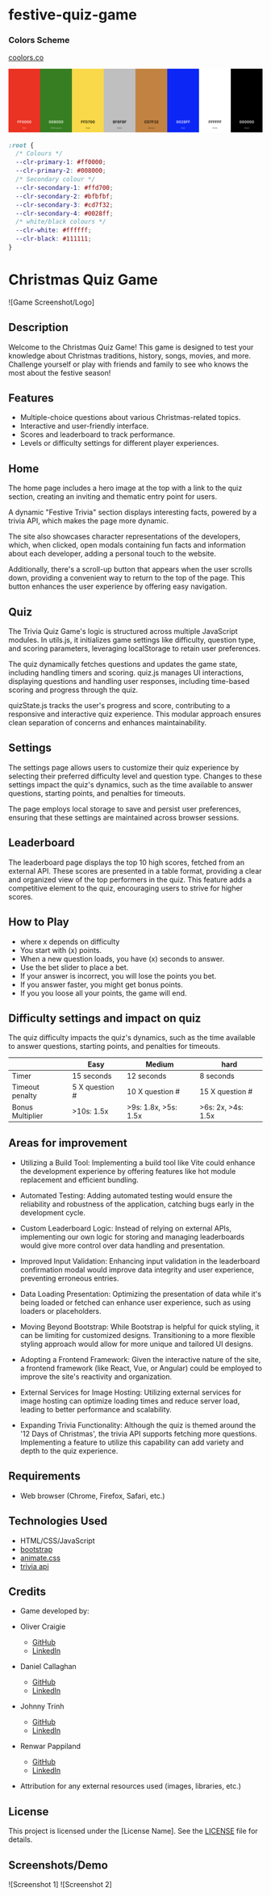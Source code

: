 # festive-quiz-game

### Colors Scheme

[coolors.co](https://coolors.co/0d6efd-000000-212529-6c757d-ffffff)

![screenshot](documentation/readme/coolors.png)

```css
:root {
  /* Colours */
  --clr-primary-1: #ff0000;
  --clr-primary-2: #008000;
  /* Secondary colour */
  --clr-secondary-1: #ffd700;
  --clr-secondary-2: #bfbfbf;
  --clr-secondary-3: #cd7f32;
  --clr-secondary-4: #0028ff;
  /* white/black colours */
  --clr-white: #ffffff;
  --clr-black: #111111;
}
```

# Christmas Quiz Game

![Game Screenshot/Logo]

## Description

Welcome to the Christmas Quiz Game! This game is designed to test your knowledge about Christmas traditions, history, songs, movies, and more. Challenge yourself or play with friends and family to see who knows the most about the festive season!

## Features

- Multiple-choice questions about various Christmas-related topics.
- Interactive and user-friendly interface.
- Scores and leaderboard to track performance.
- Levels or difficulty settings for different player experiences.

## Home
The home page includes a hero image at the top with a link to the quiz section, creating an inviting and thematic entry point for users. 

A dynamic "Festive Trivia" section displays interesting facts, powered by a trivia API, which makes the page more dynamic. 

The site also showcases character representations of the developers, which, when clicked, open modals containing fun facts and information about each developer, adding a personal touch to the website. 

Additionally, there's a scroll-up button that appears when the user scrolls down, providing a convenient way to return to the top of the page. This button enhances the user experience by offering easy navigation.

## Quiz

The Trivia Quiz Game's logic is structured across multiple JavaScript modules. In utils.js, it initializes game settings like difficulty, question type, and scoring parameters, leveraging localStorage to retain user preferences.

The quiz dynamically fetches questions and updates the game state, including handling timers and scoring. quiz.js manages UI interactions, displaying questions and handling user responses, including time-based scoring and progress through the quiz.

quizState.js tracks the user's progress and score, contributing to a responsive and interactive quiz experience. This modular approach ensures clean separation of concerns and enhances maintainability.

## Settings
The settings page allows users to customize their quiz experience by selecting their preferred difficulty level and question type. Changes to these settings impact the quiz's dynamics, such as the time available to answer questions, starting points, and penalties for timeouts. 

The page employs local storage to save and persist user preferences, ensuring that these settings are maintained across browser sessions.

## Leaderboard

The leaderboard page displays the top 10 high scores, fetched from an external API. These scores are presented in a table format, providing a clear and organized view of the top performers in the quiz. This feature adds a competitive element to the quiz, encouraging users to strive for higher scores.

## How to Play

- where x depends on difficulty
- You start with <span id="points">(x)</span> points.
- When a new question loads, you have
  <span id="time">(x)</span> seconds to answer.
- Use the bet slider to place a bet.
- If your answer is incorrect, you will lose the points you bet.
- If you answer faster, you might get bonus points.
- If you you loose all your points, the game will end.

## Difficulty settings and impact on quiz

The quiz difficulty impacts the quiz's dynamics, such as the time available to answer questions, starting points, and penalties for timeouts.

|           | Easy     | Medium    | hard    |
|----------|----------|----------|-----------|
| Timer | 15 seconds | 12 seconds |  8 seconds   |
| Timeout penalty | 5 X question # |10 X question # |   15 X question #  |
|Bonus Multiplier| >10s: 1.5x | >9s: 1.8x, >5s: 1.5x  |  >6s: 2x, >4s: 1.5x   |

## Areas for improvement
- Utilizing a Build Tool: Implementing a build tool like Vite could enhance the development experience by offering features like hot module replacement and efficient bundling.

- Automated Testing: Adding automated testing would ensure the reliability and robustness of the application, catching bugs early in the development cycle.

- Custom Leaderboard Logic: Instead of relying on external APIs, implementing our own logic for storing and managing leaderboards would give more control over data handling and presentation.

- Improved Input Validation: Enhancing input validation in the leaderboard confirmation modal would improve data integrity and user experience, preventing erroneous entries.

- Data Loading Presentation: Optimizing the presentation of data while it's being loaded or fetched can enhance user experience, such as using loaders or placeholders.

- Moving Beyond Bootstrap: While Bootstrap is helpful for quick styling, it can be limiting for customized designs. Transitioning to a more flexible styling approach would allow for more unique and tailored UI designs.

- Adopting a Frontend Framework: Given the interactive nature of the site, a frontend framework (like React, Vue, or Angular) could be employed to improve the site's reactivity and organization.

- External Services for Image Hosting: Utilizing external services for image hosting can optimize loading times and reduce server load, leading to better performance and scalability.

- Expanding Trivia Functionality: Although the quiz is themed around the '12 Days of Christmas', the trivia API supports fetching more questions. Implementing a feature to utilize this capability can add variety and depth to the quiz experience.


## Requirements
- Web browser (Chrome, Firefox, Safari, etc.)

## Technologies Used

- HTML/CSS/JavaScript
- [bootstrap](https://getbootstrap.com/docs/5.0/getting-started/introduction/)
- [animate.css](https://animate.style/)
- [trivia api](https://trivia-api-fe683df325a4.herokuapp.com/trivia)

## Credits

- Game developed by:

- Oliver Craigie

  - [GitHub](https://github.com/ogc1231)
  - [LinkedIn](https://www.linkedin.com/in/olivercraigie/)

- Daniel Callaghan

  - [GitHub](https://github.com/xiaoniuniu89)
  - [LinkedIn](https://www.linkedin.com/in/danielcallaghan89/)

- Johnny Trinh

  - [GitHub](https://github.com/johnnysontrinh)
  - [LinkedIn](https://www.linkedin.com/in/johnny-trinh-732755123/)

- Renwar Pappiland

  - [GitHub](https://github.com/Renwar-P)
  - [LinkedIn](https://www.linkedin.com/in/renwar-pappiland-7aa1a414a/)

- Attribution for any external resources used (images, libraries, etc.)

## License

This project is licensed under the [License Name]. See the [LICENSE](LICENSE) file for details.

## Screenshots/Demo

![Screenshot 1]
![Screenshot 2]
